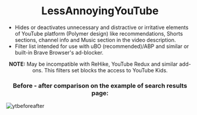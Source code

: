 <h1 align="center">LessAnnoyingYouTube</h1>

- Hides or deactivates unnecessary and distractive or irritative elements of YouTube platform (Polymer design) like recommendations, Shorts sections, channel info and Music section in the video description.</li>
- Filter list intended for use with uBO (recommended)/ABP and similar or built-in Brave Browser's ad-blocker.

<p align="center"><b>NOTE:</b> May be incompatible with ReHike, YouTube Redux and similar add-ons. This filters set blocks the access to YouTube Kids.</p>

<h3 align="center">Before - after comparison on the example of search results page:</h3>

![ytbeforeafter](https://github.com/CrusheerPL/LessAnnoyingYouTube/assets/35576727/f5aa54c9-fb3e-4d23-8f9f-148ab8b42c7b)

